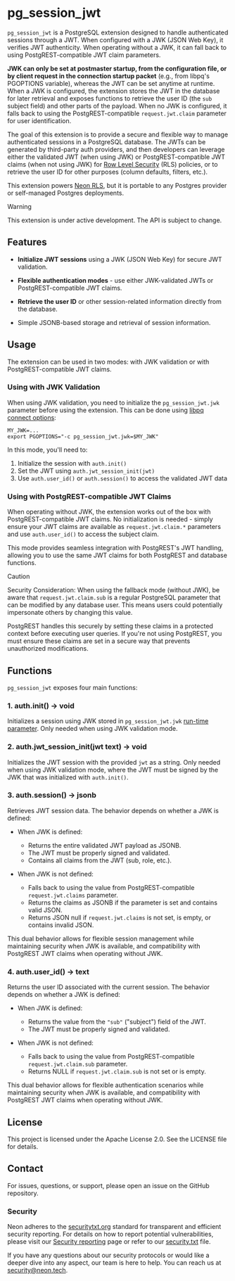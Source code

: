 pg\_session\_jwt
================

`pg_session_jwt` is a PostgreSQL extension designed to handle authenticated sessions through a JWT. When configured with a JWK (JSON Web Key), it verifies JWT authenticity. When operating without a JWK, it can fall back to using PostgREST-compatible JWT claim parameters.

**JWK can only be set at postmaster startup, from the configuration file, or by client request in the connection startup packet** (e.g., from libpq's PGOPTIONS variable), whereas the JWT can be set anytime at runtime. When a JWK is configured, the extension stores the JWT in the database for later retrieval and exposes functions to retrieve the user ID (the `sub` subject field) and other parts of the payload. When no JWK is configured, it falls back to using the PostgREST-compatible `request.jwt.claim` parameter for user identification.

The goal of this extension is to provide a secure and flexible way to manage authenticated sessions in a PostgreSQL database. The JWTs can be generated by third-party auth providers, and then developers can leverage either the validated JWT (when using JWK) or PostgREST-compatible JWT claims (when not using JWK) for [Row Level Security](https://www.postgresql.org/docs/current/ddl-rowsecurity.html) (RLS) policies, or to retrieve the user ID for other purposes (column defaults, filters, etc.).

This extension powers [Neon RLS](https://neon.tech/docs/guides/neon-rls), but it is portable to any Postgres provider or self-managed Postgres deployments.

> [!WARNING]
> This extension is under active development. The API is subject to change.

Features
--------

* **Initialize JWT sessions** using a JWK (JSON Web Key) for secure JWT validation.

* **Flexible authentication modes** - use either JWK-validated JWTs or PostgREST-compatible JWT claims.

* **Retrieve the user ID** or other session-related information directly from the database.

* Simple JSONB-based storage and retrieval of session information.

Usage
-----

The extension can be used in two modes: with JWK validation or with PostgREST-compatible JWT claims.

### Using with JWK Validation

When using JWK validation, you need to initialize the `pg_session_jwt.jwk` parameter before using the extension. This can be done using [libpq connect options](https://www.postgresql.org/docs/current/libpq-connect.html#LIBPQ-CONNECT-OPTIONS):

```console
MY_JWK=...
export PGOPTIONS="-c pg_session_jwt.jwk=$MY_JWK"
```

In this mode, you'll need to:
1. Initialize the session with `auth.init()`
2. Set the JWT using `auth.jwt_session_init(jwt)`
3. Use `auth.user_id()` or `auth.session()` to access the validated JWT data

### Using with PostgREST-compatible JWT Claims

When operating without JWK, the extension works out of the box with PostgREST-compatible JWT claims. No initialization is needed - simply ensure your JWT claims are available as `request.jwt.claim.*` parameters and use `auth.user_id()` to access the subject claim.

This mode provides seamless integration with PostgREST's JWT handling, allowing you to use the same JWT claims for both PostgREST and database functions.

> [!CAUTION]  
> Security Consideration: When using the fallback mode (without JWK), be aware that `request.jwt.claim.sub` is a regular PostgreSQL parameter that can be modified by any database user. This means users could potentially impersonate others by changing this value.
>
> PostgREST handles this securely by setting these claims in a protected context before executing user queries. If you're not using PostgREST, you must ensure these claims are set in a secure way that prevents unauthorized modifications.

Functions
--------

`pg_session_jwt` exposes four main functions:

### 1\. auth.init() → void

Initializes a session using JWK stored in `pg_session_jwt.jwk` [run-time parameter](https://www.postgresql.org/docs/current/sql-show.html). Only needed when using JWK validation mode.

### 2\. auth.jwt\_session\_init(jwt text) → void

Initializes the JWT session with the provided `jwt` as a string. Only needed when using JWK validation mode, where the JWT must be signed by the JWK that was initialized with `auth.init()`.

### 3\. auth.session() → jsonb

Retrieves JWT session data. The behavior depends on whether a JWK is defined:

- When JWK is defined:
  - Returns the entire validated JWT payload as JSONB.
  - The JWT must be properly signed and validated.
  - Contains all claims from the JWT (sub, role, etc.).

- When JWK is not defined:
  - Falls back to using the value from PostgREST-compatible `request.jwt.claims` parameter.
  - Returns the claims as JSONB if the parameter is set and contains valid JSON.
  - Returns JSON null if `request.jwt.claims` is not set, is empty, or contains invalid JSON.

This dual behavior allows for flexible session management while maintaining security when JWK is available, and compatibility with PostgREST JWT claims when operating without JWK.

### 4\. auth.user\_id() → text

Returns the user ID associated with the current session. The behavior depends on whether a JWK is defined:

- When JWK is defined:
  - Returns the value from the `"sub"` ("subject") field of the JWT.
  - The JWT must be properly signed and validated.

- When JWK is not defined:
  - Falls back to using the value from PostgREST-compatible `request.jwt.claim.sub` parameter.
  - Returns NULL if `request.jwt.claim.sub` is not set or is empty.

This dual behavior allows for flexible authentication scenarios while maintaining security when JWK is available, and compatibility with PostgREST JWT claims when operating without JWK.

License
-------
This project is licensed under the Apache License 2.0. See the LICENSE file for details.

Contact
-------
For issues, questions, or support, please open an issue on the GitHub repository.

### Security
Neon adheres to the [securitytxt.org](https://securitytxt.org/) standard for transparent and efficient security reporting. For details on how to report potential vulnerabilities, please visit our [Security reporting](https://neon.tech/docs/security/security-reporting) page or refer to our [security.txt](https://neon.tech/security.txt) file.

If you have any questions about our security protocols or would like a deeper dive into any aspect, our team is here to help. You can reach us at [security@neon.tech](security@neon.tech).
